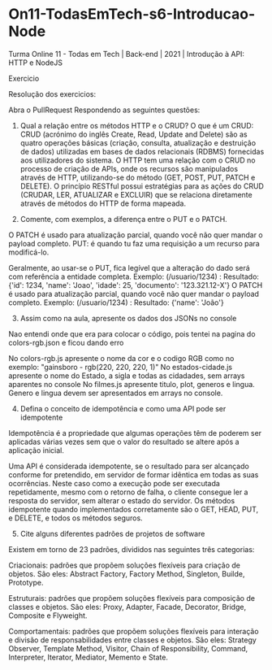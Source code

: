 # On11-TodasEmTech-s6-Introducao-Node
Turma Online 11 - Todas em Tech | Back-end | 2021 | Introdução à API:
HTTP e NodeJS

Exercicio

Resolução dos exercicios:

Abra o PullRequest Respondendo as seguintes questões:

1) Qual a relação entre os métodos HTTP e o CRUD?
O que é um CRUD: CRUD (acrónimo do inglês Create, Read, Update and Delete) são as quatro operações básicas (criação, consulta, atualização e destruição de dados) utilizadas em bases de dados relacionais (RDBMS) fornecidas aos utilizadores do sistema. O HTTP tem uma relação com o CRUD no processo de criação de APIs, onde os recursos são manipulados através de HTTP, utilizando-se do método (GET, POST, PUT, PATCH e DELETE). O princípio RESTful possui estratégias para as ações do CRUD (CRUDAR, LER, ATUALIZAR e EXCLUIR) que se relaciona diretamente através de métodos do HTTP de forma mapeada.

2) Comente, com exemplos, a diferença entre o PUT e o PATCH.

O PATCH é usado para atualização parcial, quando você não quer mandar o payload completo. PUT: é quando tu faz uma requisição a um recurso para modificá-lo.

Geralmente, ao usar-se o PUT, fica legível que a alteração do dado será com referência a entidade completa.
Exemplo: (/usuario/1234) :
Resultado: {'id': 1234, 'name': 'Joao', 'idade': 25, 'documento': '123.321.12-X'}
O PATCH é usado para atualização parcial, quando você não quer mandar o payload completo.
Exemplo: (/usuario/1234) :
Resultado: {'name': 'João'}

3) Assim como na aula, apresente os dados dos JSONs no console

Nao entendi onde que era para colocar o código, pois tentei na pagina do colors-rgb.json e ficou dando erro

No colors-rgb.js apresente o nome da cor e o codigo RGB como no exemplo: "gainsboro - rgb(220, 220, 220, 1)"
No estados-cidade.js apresente o nome do Estado, a sigla e todas as cidadades, sem arrays aparentes no console
No filmes.js apresente titulo, plot, generos e lingua. Genero e lingua devem ser apresentados em arrays no console.


4) Defina o conceito de idempotência e como uma API pode ser idempotente

Idempotência é a propriedade que algumas operações têm de poderem ser aplicadas várias vezes sem que o valor do resultado se altere após a aplicação inicial.

Uma API é considerada idempotente, se o resultado para ser alcançado conforme for pretendido, em servidor de formar idêntica em todas as suas ocorrências. Neste caso como a execução pode ser executada repetidamente, mesmo com o retorno de falha, o cliente consegue ler a resposta do servidor, sem alterar o estado do servidor. Os métodos idempotente quando implementados corretamente são o GET, HEAD, PUT, e DELETE, e todos os métodos seguros.


5) Cite alguns diferentes padrões de projetos de software

Existem em torno de 23 padrões, divididos nas seguintes três categorias:

Criacionais: padrões que propõem soluções flexíveis para criação de objetos. São eles: Abstract Factory, Factory Method, Singleton, Builde, Prototype.

Estruturais: padrões que propõem soluções flexíveis para composição de classes e objetos. São eles: Proxy, Adapter, Facade, Decorator, Bridge, Composite e Flyweight.

Comportamentais: padrões que propõem soluções flexíveis para interação e divisão de responsabilidades entre classes e objetos. São eles: Strategy  Observer, Template Method, Visitor, Chain of Responsibility, Command, Interpreter, Iterator, Mediator, Memento e State.


